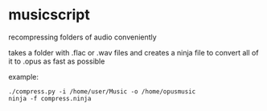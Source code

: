 # musicscript
recompressing folders of audio conveniently

takes a folder with .flac or .wav files and creates a ninja file to convert all of it to .opus as fast as possible

example: 
```
./compress.py -i /home/user/Music -o /home/opusmusic
ninja -f compress.ninja
```